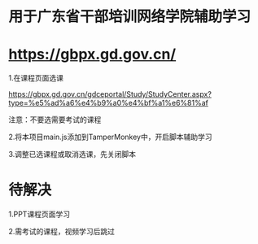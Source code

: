 # 用于广东省干部培训网络学院辅助学习

# https://gbpx.gd.gov.cn/

1.在课程页面选课

https://gbpx.gd.gov.cn/gdceportal/Study/StudyCenter.aspx?type=%e5%ad%a6%e4%b9%a0%e4%bf%a1%e6%81%af

注意：不要选需要考试的课程

2.将本项目main.js添加到TamperMonkey中，开启脚本辅助学习

3.调整已选课程或取消选课，先关闭脚本


# 待解决

1.PPT课程页面学习

2.需考试的课程，视频学习后跳过
